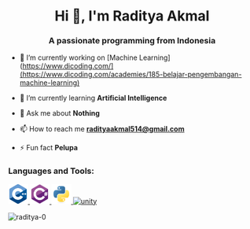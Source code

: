 <h1 align="center">Hi 👋, I'm Raditya Akmal</h1>
<h3 align="center">A passionate programming from Indonesia</h3>

- 🔭 I’m currently working on [Machine Learning](https://www.dicoding.com/](https://www.dicoding.com/academies/185-belajar-pengembangan-machine-learning)

- 🌱 I’m currently learning **Artificial Intelligence**

- 💬 Ask me about **Nothing**

- 📫 How to reach me **radityaakmal514@gmail.com**

- ⚡ Fun fact **Pelupa**

<h3 align="left">Languages and Tools:</h3>
<p align="left"> <a href="https://www.w3schools.com/cpp/" target="_blank" rel="noreferrer"> <img src="https://raw.githubusercontent.com/devicons/devicon/master/icons/cplusplus/cplusplus-original.svg" alt="cplusplus" width="40" height="40"/> </a> <a href="https://www.w3schools.com/cs/" target="_blank" rel="noreferrer"> <img src="https://raw.githubusercontent.com/devicons/devicon/master/icons/csharp/csharp-original.svg" alt="csharp" width="40" height="40"/> </a> <a href="https://www.python.org" target="_blank" rel="noreferrer"> <img src="https://raw.githubusercontent.com/devicons/devicon/master/icons/python/python-original.svg" alt="python" width="40" height="40"/> </a> <a href="https://unity.com/" target="_blank" rel="noreferrer"> <img src="https://www.vectorlogo.zone/logos/unity3d/unity3d-icon.svg" alt="unity" width="40" height="40"/> </a> </p>

<p><img align="center" src="https://github-readme-stats.vercel.app/api/top-langs?username=raditya-0&show_icons=true&locale=en&layout=compact" alt="raditya-0" /></p>
